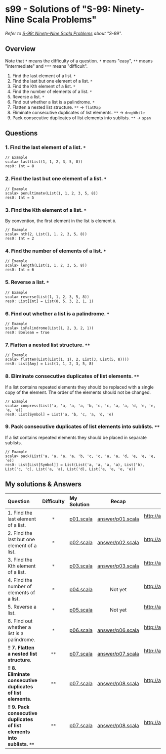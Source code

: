 # s99 - Solutions of "S-99: Ninety-Nine Scala Problems"
*Refer to [S-99: Ninety-Nine Scala Problems](http://aperiodic.net/phil/scala/s-99/) about "S-99"*.

## Overview
Note that `*` means the difficulty of a question. `*` means "easy", `**` means "intermediate" and `***` means "difficult".  

1. Find the last element of a list. `*`
2. Find the last but one element of a list. `*`
3. Find the Kth element of a list. `*`
4. Find the number of elements of a list. `*`
5. Reverse a list. `*`
6. Find out whether a list is a palindrome. `*`
7. Flatten a nested list structure. `**` -> `flatMap`
8. Eliminate consecutive duplicates of list elements. `**` -> `dropWhile`
9. Pack consecutive duplicates of list elements into sublists. `**` -> `span`

## Questions 
### 1. Find the last element of a list. `*`

```
// Example
scala> last(List(1, 1, 2, 3, 5, 8))
res0: Int = 8
```

### 2. Find the last but one element of a list. `*`
```
// Example
scala> penultimate(List(1, 1, 2, 3, 5, 8))
res0: Int = 5
```

### 3. Find the Kth element of a list. `*`
By convention, the first element in the list is element `0`.

```
// Example
scala> nth(2, List(1, 1, 2, 3, 5, 8))
res0: Int = 2
```

### 4. Find the number of elements of a list. `*`

```
// Example
scala> length(List(1, 1, 2, 3, 5, 8))
res0: Int = 6
```

### 5. Reverse a list. `*`

```
// Example
scala> reverse(List(1, 1, 2, 3, 5, 8))
res0: List[Int] = List(8, 5, 3, 2, 1, 1)
```

### 6. Find out whether a list is a palindrome. `*`

```
// Example
scala> isPalindrome(List(1, 2, 3, 2, 1))
res0: Boolean = true
```

### 7. Flatten a nested list structure. `**`

```
// Example
scala> flatten(List(List(1, 1), 2, List(3, List(5, 8))))
res0: List[Any] = List(1, 1, 2, 3, 5, 8)
```

### 8. Eliminate consecutive duplicates of list elements. `**`
If a list contains repeated elements they should be replaced with a single copy of the element. The order of the elements should not be changed.

```
// Example
scala> compress(List('a, 'a, 'a, 'a, 'b, 'c, 'c, 'a, 'a, 'd, 'e, 'e, 'e, 'e))
res0: List[Symbol] = List('a, 'b, 'c, 'a, 'd, 'e)
```

### 9. Pack consecutive duplicates of list elements into sublists. `**`
If a list contains repeated elements they should be placed in separate sublists.

```
// Example
scala> pack(List('a, 'a, 'a, 'a, 'b, 'c, 'c, 'a, 'a, 'd, 'e, 'e, 'e, 'e))
res0: List[List[Symbol]] = List(List('a, 'a, 'a, 'a), List('b), List('c, 'c), List('a, 'a), List('d), List('e, 'e, 'e, 'e))
```

## My solutions & Answers

| Question | Difficulty | My Solution | Recap | Answer |
|:-|:-:|:-|:-:|:-:|
| 1. Find the last element of a list. | `*` | [p01.scala](https://github.com/tomtongue/s99/blob/main/src/main/scala/myanswer/p01.scala) | [answer/p01.scala](https://github.com/tomtongue/s99/blob/main/src/main/scala/answer/p01.sc) | http://aperiodic.net/phil/scala/s-99/p01.scala |
| 2. Find the last but one element of a list. | `*` | [p02.scala](https://github.com/tomtongue/s99/blob/main/src/main/scala/myanswer/p02.scala) | [answer/p02.scala](https://github.com/tomtongue/s99/blob/main/src/main/scala/answer/p02.sc) | http://aperiodic.net/phil/scala/s-99/p02.scala |
| 3. Find the Kth element of a list. | `*` | [p03.scala](https://github.com/tomtongue/s99/blob/main/src/main/scala/myanswer/p03.scala) | [answer/p03.scala](https://github.com/tomtongue/s99/blob/main/src/main/scala/answer/p03.sc) | http://aperiodic.net/phil/scala/s-99/p03.scala |
| 4. Find the number of elements of a list. | `*` | [p04.scala](https://github.com/tomtongue/s99/blob/main/src/main/scala/myanswer/p04.scala) | Not yet | http://aperiodic.net/phil/scala/s-99/p04.scala |
| 5. Reverse a list. | `*` | [p05.scala](https://github.com/tomtongue/s99/blob/main/src/main/scala/myanswer/p05.scala) | Not yet | http://aperiodic.net/phil/scala/s-99/p05.scala |
| 6. Find out whether a list is a palindrome. | `*` | [p06.scala](https://github.com/tomtongue/s99/blob/main/src/main/scala/myanswer/p06.scala) |  [answer/p06.scala](https://github.com/tomtongue/s99/blob/main/src/main/scala/answer/p06.sc) | http://aperiodic.net/phil/scala/s-99/p06.scala |
| :bangbang: **7. Flatten a nested list structure.** | `**` | [p07.scala](https://github.com/tomtongue/s99/blob/main/src/main/scala/myanswer/p07.scala) | [answer/p07.scala](https://github.com/tomtongue/s99/blob/main/src/main/scala/answer/p07.sc) | http://aperiodic.net/phil/scala/s-99/p07.scala |
| :bangbang: **8. Eliminate consecutive duplicates of list elements.** | `**` | [p07.scala](https://github.com/tomtongue/s99/blob/main/src/main/scala/myanswer/p08.scala) | [answer/p08.scala](https://github.com/tomtongue/s99/blob/main/src/main/scala/answer/p08.sc) | http://aperiodic.net/phil/scala/s-99/p08.scala |
| :bangbang: **9. Pack consecutive duplicates of list elements into sublists. `**`** | `**` | [p07.scala](https://github.com/tomtongue/s99/blob/main/src/main/scala/myanswer/p09.scala) | [answer/p08.scala](https://github.com/tomtongue/s99/blob/main/src/main/scala/answer/p09.sc) | http://aperiodic.net/phil/scala/s-99/p09.scala |